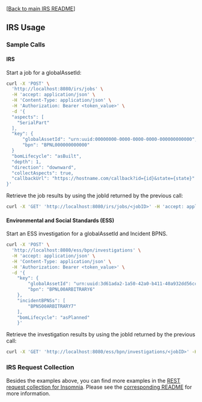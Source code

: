 [[Back to main IRS README](README.md)]

## IRS Usage

### Sample Calls

#### IRS

Start a job for a globalAssetId:

```bash
curl -X 'POST' \
  'http://localhost:8080/irs/jobs' \
  -H 'accept: application/json' \
  -H 'Content-Type: application/json' \
  -H 'Authorization: Bearer <token_value>' \
  -d '{
  "aspects": [
    "SerialPart"
  ],
  "key": {
	  "globalAssetId": "urn:uuid:00000000-0000-0000-0000-000000000000",
	  "bpn": "BPNL000000000000"
  }
  "bomLifecycle": "asBuilt",
  "depth": 1,
  "direction": "downward",
  "collectAspects": true,
  "callbackUrl": "https://hostname.com/callback?id={id}&state={state}"
}'
```

Retrieve the job results by using the jobId returned by the previous call:

```bash
curl -X 'GET' 'http://localhost:8080/irs/jobs/<jobID>' -H 'accept: application/json' -H 'Authorization: Bearer <token_value>'
```

#### Environmental and Social Standards (ESS)

Start an ESS investigation for a globalAssetId and Incident BPNS.

```bash
curl -X 'POST' \
  'http://localhost:8080/ess/bpn/investigations' \
  -H 'accept: application/json' \
  -H 'Content-Type: application/json' \
  -H 'Authorization: Bearer <token_value>' \
  -d '{
	"key": {
		"globalAssetId": "urn:uuid:3d61ada2-1a50-42a0-b411-40a932dd56cc",
		"bpn": "BPNL00ARBITRARY6"
	},
	"incidentBPNSs": [
		"BPNS00ARBITRARY7"
	],
	"bomLifecycle": "asPlanned"
    }'
```

Retrieve the investigation results by using the jobId returned by the previous call:

```bash
curl -X 'GET' 'http://localhost:8080/ess/bpn/investigations/<jobID>' -H 'accept: application/json' -H 'Authorization: Bearer <token_value>'
```

### IRS Request Collection

Besides the examples above, you can find more examples in the [REST request collection for Insomnia](local/testing/request-collection/IRS_Request_Collection.json).
Please see the [corresponding README](local/testing/request-collection/README.md) for more information.
